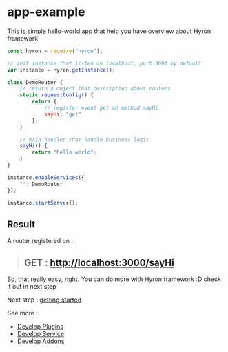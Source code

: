 # app-example

This is simple hello-world app that help you have overview about Hyron framework

```javascript
const hyron = require("hyron");

// init instance that listen on localhost, port 3000 by default
var instance = Hyron.getInstance();

class DemoRouter {
    // return a object that description about routers
    static requestConfig() {
        return {
            // register event get on method sayHi
            sayHi: "get"
        };
    }

    // main handler that handle business logic
    sayHi() {
        return "hello world";
    }
}

instance.enableServices({
    "": DemoRouter
});

instance.startServer();
```

## Result

A router registered on :

> ## GET : [http://localhost:3000/sayHi](http://localhost:3000/sayHi)

So, that really easy, right. You can do more with Hyron framework :D check it out in next step

Next step : [getting started](geting-started.md)

See more :

-   [Develop Plugins](plugins-development/overview.md)
-   [Develop Service](service-development/overview.md)
-   [Develop Addons](addons-development/overview.md)
